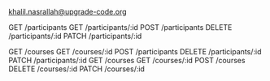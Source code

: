 khalil.nasrallah@upgrade-code.org


GET /participants
GET /participants/:id
POST /participants
DELETE /participants/:id
PATCH /participants/:id



GET /courses
GET /courses/:id
POST /participants
DELETE /participants/:id
PATCH /participants/:id
GET /courses
GET /courses/:id
POST /courses
DELETE /courses/:id
PATCH /courses/:id